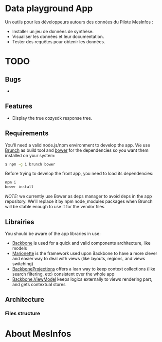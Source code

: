 # Data playground App

Un outils pour les développeurs autours des données du Pilote MesInfos :
* Installer un jeu de données de synthèse.
* Visualiser les données et leur documentation.
* Tester des requêtes pour obtenir les données.

# TODO

## Bugs 
* 

## Features
* Display the true cozysdk response tree.

## Requirements

You'll need a valid node.js/npm environment to develop the app. We use [Brunch](http://brunch.io/) as build tool and [bower](http://bower.io/) for the dependencies so you want them installed on your system:

```sh
$ npm -g i brunch bower
```

Before trying to develop the front app, you need to load its dependencies:

```sh
npm i
bower install
```

_NOTE:_ we currently use Bower as deps manager to avoid deps in the app repository. We'll replace it by npm node_modules packages when Brunch will be stable enough to use it for the vendor files.


## Librairies

You should be aware of the app libraries in use:
* [Backbone](http://backbonejs.org/) is used for a quick and valid components architecture, like models
* [Marionette](http://marionettejs.com/) is the framework used upon Backbone to have a more clever and easier way to deal with views (like layouts, regions, and views switching)
* [BackboneProjections](https://github.com/andreypopp/backbone.projections) offers a lean way to keep context collections (like search filtering, etc) consistent over the whole app
* [Backbone.ViewModel](https://github.com/cozy-labs/backbone.viewmodel) keeps logics externally to views rendering part, and gets contextual stores


## Architecture

### Files structure


# About MesInfos
